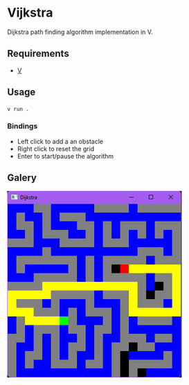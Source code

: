 # Vijkstra
Dijkstra path finding algorithm implementation in V.

## Requirements

- [V](https://github.com/vlang/v)

## Usage
```shell
v run .
```

### Bindings
- Left click to add a an obstacle
- Right click to reset the grid
- Enter to start/pause the algorithm

## Galery

![](galery/example.png)

